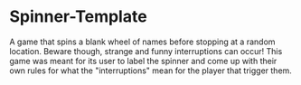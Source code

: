 # Spinner-Template
A game that spins a blank wheel of names before stopping at a random location. Beware though, strange and funny interruptions can occur! This game was meant for its user to label the spinner and come up with their own rules for what the "interruptions" mean for the player that trigger them.
